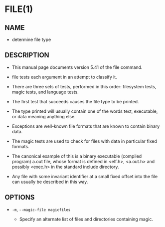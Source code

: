 # FILE(1)

## NAME

- determine file type

## DESCRIPTION

- This manual page documents version 5.41 of the file command.

- file tests each argument in an attempt to classify it.

- There are three sets of tests, performed in this order: filesystem tests, magic tests, and language tests.

- The first test that succeeds causes the file type to be printed.

- The type printed will usually contain one of the words text, executable, or data meaning anything else.

- Exceptions are well-known file formats that are known to contain binary data.

- The magic tests are used to check for files with data in particular fixed formats.

- The canonical example of this is a binary executable (compiled program) a.out file, whose format is defined in <elf.h>, <a.out.h> and possibly <exec.h> in the standard include directory.

- Any file with some invariant identifier at a small fixed offset into the file can usually be described in this way.

## OPTIONS

- `-m`, `--magic-file magicfiles`

	- Specify an alternate list of files and directories containing magic.
